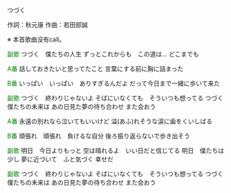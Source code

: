 つづく

作詞：秋元康
作曲：若田部誠

※ 本首歌曲没有call。

<font color=green>副歌</font>
つづく　僕たちの人生
ずっとこれからも　この道は…
どこまでも

<font color=green>A番</font>
話しておきたいと思ってたこと
言葉にする前に胸に詰まった

<font color=green>B番</font>
いっぱい　いっぱい　ありすぎるんだよ
だって今日まで一緒に歩いて来た

<font color=green>副歌</font>
つづく　終わりじゃないよ
そばにいなくても　そういつも想ってる
つづく　僕たちの未来は
あの日見た夢の待ち合わせ
また会おう

<font color=green>A番</font>
永遠の別れなら泣いてもいいけど
溢(あふ)れそうな涙に歯をくいしばる

<font color=green>B番</font>
頑張れ　頑張れ　負けるな自分
後ろ振り返らないで歩き出そう

<font color=green>副歌</font>
明日　今日よりもっと
空は晴れるよ　いい日だと信じてる
明日　僕たちは少し
夢に近づいて　ふと気づく
幸せだ

<font color=green>副歌</font>
つづく　終わりじゃないよ
そばにいなくても　そういつも想ってる
つづく　僕たちの未来は
あの日見た夢の待ち合わせ
また会おう
